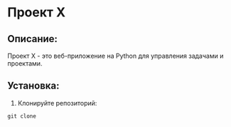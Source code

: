 # Проект X

## Описание:
Проект X - это веб-приложение на Python для управления задачами и проектами.

## Установка:
1. Клонируйте репозиторий:
```shell
git clone 

```